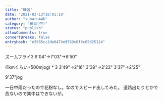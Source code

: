 ```yaml
---
title: "練習"
date: '2021-03-13T18:01:19'
author: "subaru44k"
category: "練習(中)"
status: "publish"
allowComments: true
convertBreaks: false
entryHash: "e3565cc2da047be9789c8f6c65d25124"
---
```

ズームフライ3
9'04"→7'03"→6'50"

(1kmくらい+500mjog) * 3
3'49"→2'16"
3'39"→2'22"
3'37"→2'25"

9'37"jog

一日中雨だったので花粉なし。なのでスピード出してみた。
道路出たりとかで危ないので集中はできないが。
